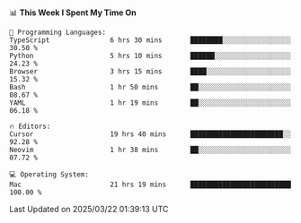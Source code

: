 <!--START_SECTION:waka-->
📊 **This Week I Spent My Time On** 

```text
💬 Programming Languages: 
TypeScript               6 hrs 30 mins       ████████░░░░░░░░░░░░░░░░░   30.50 % 
Python                   5 hrs 10 mins       ██████░░░░░░░░░░░░░░░░░░░   24.23 % 
Browser                  3 hrs 15 mins       ████░░░░░░░░░░░░░░░░░░░░░   15.32 % 
Bash                     1 hr 50 mins        ██░░░░░░░░░░░░░░░░░░░░░░░   08.67 % 
YAML                     1 hr 19 mins        ██░░░░░░░░░░░░░░░░░░░░░░░   06.18 % 

🔥 Editors: 
Cursor                   19 hrs 40 mins      ███████████████████████░░   92.28 % 
Neovim                   1 hr 38 mins        ██░░░░░░░░░░░░░░░░░░░░░░░   07.72 % 

💻 Operating System: 
Mac                      21 hrs 19 mins      █████████████████████████   100.00 % 
```


 Last Updated on 2025/03/22 01:39:13 UTC
<!--END_SECTION:waka-->
